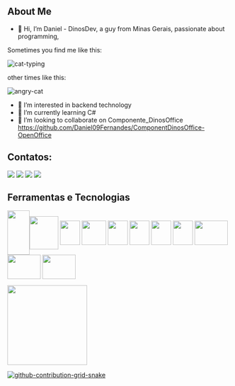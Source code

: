 ## About Me 

- 👋 Hi, I’m Daniel - DinosDev, a guy from Minas Gerais, passionate about programming,

Sometimes you find me like this:

 ![cat-typing](https://user-images.githubusercontent.com/29381329/219458217-71e8c2ec-8602-4ccf-8b8a-a6c3557b5814.gif)

other times like this:

![angry-cat](https://user-images.githubusercontent.com/29381329/219459225-10560d1c-0125-4723-88f5-d6b389efec0c.gif)






- 👀 I’m interested in backend technology
- 🌱 I’m currently learning C# 
- 💞️ I’m looking to collaborate on Componente_DinosOffice https://github.com/Daniel09Fernandes/ComponentDinosOffice-OpenOffice

## Contatos:

<div>
<a href="https://www.youtube.com/channel/UCbDUCAOmb1VGfhNKrQ89CIQ" target="_blank"><img src="https://img.shields.io/badge/YouTube-FF0000?style=for-the-badge&logo=youtube&logoColor=white" target="_blank"></a>
<a href="https://www.instagram.com/dinosdev/" target="_blank"><img src="https://img.shields.io/badge/-Instagram-%23E4405F?style=for-the-badge&logo=instagram&logoColor=white" target="_blank"></a>
<a href = "mailto:danielfernandesroddrigues@gmail.com"><img src="https://img.shields.io/badge/Gmail-D14836?style=for-the-badge&logo=gmail&logoColor=white" target="_blank"></a>
<a href="https://www.linkedin.com/in/daniel-fernandes-124393b0/" target="_blank"><img src="https://img.shields.io/badge/-LinkedIn-%230077B5?style=for-the-badge&logo=linkedin&logoColor=white" target="_blank"></a>   
</div>




## Ferramentas e Tecnologias

<img align="center"  src="https://cdn.jsdelivr.net/gh/devicons/devicon/icons/git/git-original.svg" width="50" height="100"/><img align="center"  src="https://user-images.githubusercontent.com/29381329/219448652-d222450e-c260-4b30-adfa-b29da36c4f71.png" width="65" height="75"/>
<img align="center" src="https://user-images.githubusercontent.com/29381329/219449925-696cb620-6e40-47c9-a97f-c78539eb6bf5.png"  width="45" height="55"/>
<img align="center" src="https://user-images.githubusercontent.com/29381329/219453487-a827af46-896e-4104-8958-6ec838807e1f.png"  width="55" height="55"/>
<img align="center" src="https://user-images.githubusercontent.com/29381329/219453691-26ac049f-3674-4756-97ca-e44e250871f2.png"  width="45" height="55"/>
<img align="center" src="https://user-images.githubusercontent.com/29381329/219453808-feb9c494-151e-4eb1-9685-8e8079cef0e2.png"  width="45" height="55"/>
<img align="center" src="https://user-images.githubusercontent.com/29381329/219453957-a241bf1b-bfe7-4505-94c9-bd64cb0117b6.png"  width="45" height="55"/>
<img align="center" src="https://user-images.githubusercontent.com/29381329/219454039-30464dd7-e7f3-4949-a6f1-f7a8d3401840.png"  width="45" height="55"/>
<img align="center" src="https://user-images.githubusercontent.com/29381329/219454121-09979f02-0d44-41af-961e-f6fcdb699757.png"  width="75" height="55"/>
<img align="center" src="https://user-images.githubusercontent.com/29381329/219454199-e9b6a079-d506-4571-81a1-ac76c07aca01.png"  width="75" height="55"/>
<img align="center" src="https://user-images.githubusercontent.com/29381329/219454471-de5374ea-abc9-439e-95ac-5c6eab45e818.png"  width="75" height="55"/>


<div>
<a href="https://github.com/Daniel09Fernandes">
<img height="180em" src="https://github-readme-stats-sigma-five.vercel.app/api/top-langs/?username=Daniel09Fernandes&layout=compact&langs_count=7&theme=dracula"/>
<!-- <img height="180em" src="https://github-readme-stats-sigma-five.vercel.app/api?username=Daniel09Fernandes&show_icons=true&theme=dracula&include_all_commits=true&count_private=true"/> -->
</div>
	
	
	



![github-contribution-grid-snake](https://user-images.githubusercontent.com/29381329/219456717-f1526965-d250-4d7c-af1c-c5b9435f3245.svg)










  

 

